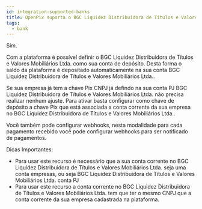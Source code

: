 ```yaml
---
id: integration-supported-banks
title: OpenPix suporta o BGC Liquidez Distribuidora de Títulos e Valores Mobiliários Ltda. ?
tags:
  - bank
---
```


Sim.

Com a plataforma é possível definir o BGC Liquidez Distribuidora de Títulos e Valores Mobiliários Ltda. como sua conta de depósito. Desta forma o saldo da plataforma é depositado automaticamente na sua conta BGC Liquidez Distribuidora de Títulos e Valores Mobiliários Ltda..

Se sua empresa já tem a chave Pix CNPJ já defindo na sua conta PJ BGC Liquidez Distribuidora de Títulos e Valores Mobiliários Ltda. não precisa realizar nenhum ajuste. Para ativar basta configurar como chave de depósito a chave Pix que está associada a conta corrente da sua empresa no BGC Liquidez Distribuidora de Títulos e Valores Mobiliários Ltda..

Você também pode configurar webhooks, nesta modalidade para cada pagamento recebido você pode configurar webhooks para ser notificado de pagamentos.

Dicas Importantes:

- Para usar este recurso é necessário que a sua conta corrente no BGC Liquidez Distribuidora de Títulos e Valores Mobiliários Ltda. seja uma conta empresas, ou seja BGC Liquidez Distribuidora de Títulos e Valores Mobiliários Ltda. conta PJ
- Para usar este recurso a conta corrente no BGC Liquidez Distribuidora de Títulos e Valores Mobiliários Ltda. tem que ter o mesmo CNPJ que a conta corrente da sua empresa cadastrada na plataforma.
